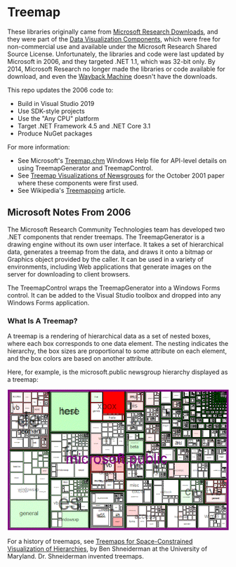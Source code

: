 # Treemap

These libraries originally came from [Microsoft Research Downloads](http://research.microsoft.com/research/downloads/), and they were part of the [Data Visualization Components](http://research.microsoft.com/en-us/downloads/dda33e92-f0e8-4961-baaa-98160a006c27/default.aspx), which were free for non-commercial use and available under the Microsoft Research Shared Source License. Unfortunately, the libraries and code were last updated by Microsoft in 2006, and they targeted .NET 1.1, which was 32-bit only. By 2014, Microsoft Research no longer made the libraries or code available for download, and even the [Wayback Machine](https://web.archive.org/web/20101205013557/http://research.microsoft.com/en-us/downloads/dda33e92-f0e8-4961-baaa-98160a006c27/default.aspx) doesn't have the downloads.

This repo updates the 2006 code to:
* Build in Visual Studio 2019
* Use SDK-style projects
* Use the "Any CPU" platform
* Target .NET Framework 4.5 and .NET Core 3.1
* Produce NuGet packages

For more information:
* See Microsoft's [Treemap.chm](docs/Treemap.chm) Windows Help file for API-level details on using TreemapGenerator and TreemapControl.
* See [Treemap Visualizations of Newsgroups](https://www.microsoft.com/en-us/research/publication/treemap-visualizations-of-newsgroups/) for the October 2001 paper where these components were first used.
* See Wikipedia's [Treemapping](https://en.wikipedia.org/wiki/Treemapping) article.

## Microsoft Notes From 2006

The Microsoft Research Community Technologies team has developed two .NET components that render treemaps.  The TreemapGenerator is a drawing engine without its own user interface. It takes a set of hierarchical data, generates a treemap from the data, and draws it onto a bitmap or Graphics object provided by the caller. It can be used in a variety of environments, including Web applications that generate images on the server for downloading to client browsers.

The TreemapControl wraps the TreemapGenerator into a Windows Forms control.  It can be added to the Visual Studio toolbox and dropped into any Windows Forms application.

### What Is A Treemap?
A treemap is a rendering of hierarchical data as a set of nested boxes, where each box corresponds to one data element.  The nesting indicates the hierarchy, the box sizes are proportional to some attribute on each element, and the box colors are based on another attribute.

Here, for example, is the microsoft.public newsgroup hierarchy displayed as a treemap:

![microsoft.public](docs/SampleNetscanTreemap.gif)

For a history of treemaps, see [Treemaps for Space-Constrained Visualization of Hierarchies](http://www.cs.umd.edu/hcil/treemap-history/index.shtml), by Ben Shneiderman at the University of Maryland.  Dr. Shneiderman invented treemaps.
